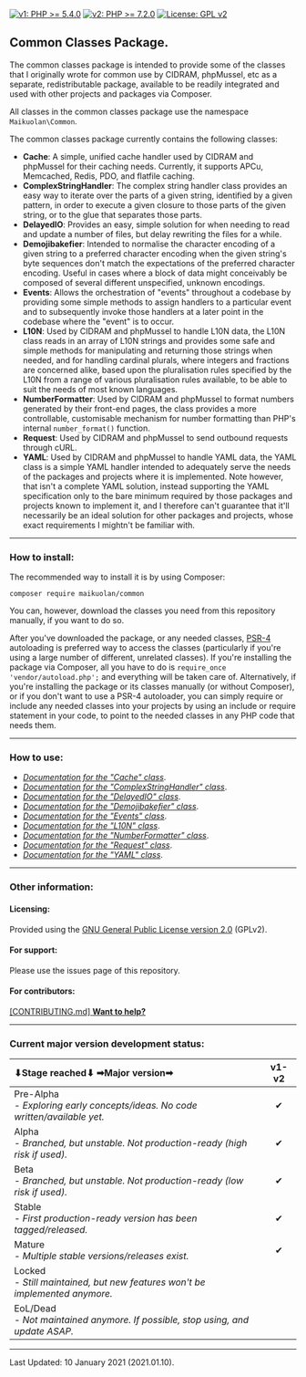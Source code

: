 [![v1: PHP >= 5.4.0](https://img.shields.io/badge/v1-PHP%20%3E%3D%205.4.0-8892bf.svg)](https://maikuolan.github.io/Compatibility-Charts/)
[![v2: PHP >= 7.2.0](https://img.shields.io/badge/v2-PHP%20%3E%3D%207.2.0-8892bf.svg)](https://maikuolan.github.io/Compatibility-Charts/)
[![License: GPL v2](https://img.shields.io/badge/License-GPL%20v2-blue.svg)](https://www.gnu.org/licenses/old-licenses/gpl-2.0.en.html)

## Common Classes Package.

The common classes package is intended to provide some of the classes that I originally wrote for common use by CIDRAM, phpMussel, etc as a separate, redistributable package, available to be readily integrated and used with other projects and packages via Composer.

All classes in the common classes package use the namespace `Maikuolan\Common`.

The common classes package currently contains the following classes:
- **Cache**: A simple, unified cache handler used by CIDRAM and phpMussel for their caching needs. Currently, it supports APCu, Memcached, Redis, PDO, and flatfile caching.
- **ComplexStringHandler**: The complex string handler class provides an easy way to iterate over the parts of a given string, identified by a given pattern, in order to execute a given closure to those parts of the given string, or to the glue that separates those parts.
- **DelayedIO**: Provides an easy, simple solution for when needing to read and update a number of files, but delay rewriting the files for a while.
- **Demojibakefier**: Intended to normalise the character encoding of a given string to a preferred character encoding when the given string's byte sequences don't match the expectations of the preferred character encoding. Useful in cases where a block of data might conceivably be composed of several different unspecified, unknown encodings.
- **Events**: Allows the orchestration of "events" throughout a codebase by providing some simple methods to assign handlers to a particular event and to subsequently invoke those handlers at a later point in the codebase where the "event" is to occur.
- **L10N**: Used by CIDRAM and phpMussel to handle L10N data, the L10N class reads in an array of L10N strings and provides some safe and simple methods for manipulating and returning those strings when needed, and for handling cardinal plurals, where integers and fractions are concerned alike, based upon the pluralisation rules specified by the L10N from a range of various pluralisation rules available, to be able to suit the needs of most known languages.
- **NumberFormatter**: Used by CIDRAM and phpMussel to format numbers generated by their front-end pages, the class provides a more controllable, customisable mechanism for number formatting than PHP's internal `number_format()` function.
- **Request**: Used by CIDRAM and phpMussel to send outbound requests through cURL.
- **YAML**: Used by CIDRAM and phpMussel to handle YAML data, the YAML class is a simple YAML handler intended to adequately serve the needs of the packages and projects where it is implemented. Note however, that isn't a complete YAML solution, instead supporting the YAML specification only to the bare minimum required by those packages and projects known to implement it, and I therefore can't guarantee that it'll necessarily be an ideal solution for other packages and projects, whose exact requirements I mightn't be familiar with.

---


### How to install:

The recommended way to install it is by using Composer:

`composer require maikuolan/common`

You can, however, download the classes you need from this repository manually, if you want to do so.

After you've downloaded the package, or any needed classes, [PSR-4](https://www.php-fig.org/psr/psr-4/) autoloading is preferred way to access the classes (particularly if you're using a large number of different, unrelated classes). If you're installing the package via Composer, all you have to do is `require_once 'vendor/autoload.php';` and everything will be taken care of. Alternatively, if you're installing the package or its classes manually (or without Composer), or if you don't want to use a PSR-4 autoloader, you can simply require or include any needed classes into your projects by using an include or require statement in your code, to point to the needed classes in any PHP code that needs them.

---


### How to use:
- *[Documentation for the "Cache" class](https://github.com/Maikuolan/Common/blob/v1/_docs/Cache.md)*.
- *[Documentation for the "ComplexStringHandler" class](https://github.com/Maikuolan/Common/blob/v1/_docs/ComplexStringHandler.md)*.
- *[Documentation for the "DelayedIO" class](https://github.com/Maikuolan/Common/blob/v1/_docs/DelayedIO.md)*.
- *[Documentation for the "Demojibakefier" class](https://github.com/Maikuolan/Common/blob/v1/_docs/Demojibakefier.md)*.
- *[Documentation for the "Events" class](https://github.com/Maikuolan/Common/blob/v1/_docs/Events.md)*.
- *[Documentation for the "L10N" class](https://github.com/Maikuolan/Common/blob/v1/_docs/L10N.md)*.
- *[Documentation for the "NumberFormatter" class](https://github.com/Maikuolan/Common/blob/v1/_docs/NumberFormatter.md)*.
- *[Documentation for the "Request" class](https://github.com/Maikuolan/Common/blob/v1/_docs/Request.md)*.
- *[Documentation for the "YAML" class](https://github.com/Maikuolan/Common/blob/v1/_docs/YAML.md)*.

---


### Other information:

#### Licensing:
Provided using the [GNU General Public License version 2.0](https://github.com/Maikuolan/Common/blob/v1/LICENSE.txt) (GPLv2).

#### For support:
Please use the issues page of this repository.

#### For contributors:
[\[CONTRIBUTING.md\] **Want to help?**](https://github.com/Maikuolan/Common/blob/v1/CONTRIBUTING.md)

---


### Current major version development status:

⬇Stage reached⬇ ➡Major version➡ | v1-v2
:--|:-:
Pre-Alpha<em><br />- Exploring early concepts/ideas. No code written/available yet.</em> | ✔
Alpha<em><br />- Branched, but unstable. Not production-ready (high risk if used).</em> | ✔
Beta<em><br />- Branched, but unstable. Not production-ready (low risk if used).</em> | ✔
Stable<em><br />- First production-ready version has been tagged/released.</em> | ✔
Mature<em><br />- Multiple stable versions/releases exist.</em> | ✔
Locked<em><br />- Still maintained, but new features won't be implemented anymore.</em> |
EoL/Dead<em><br />- Not maintained anymore. If possible, stop using, and update ASAP.</em> |

---


Last Updated: 10 January 2021 (2021.01.10).
